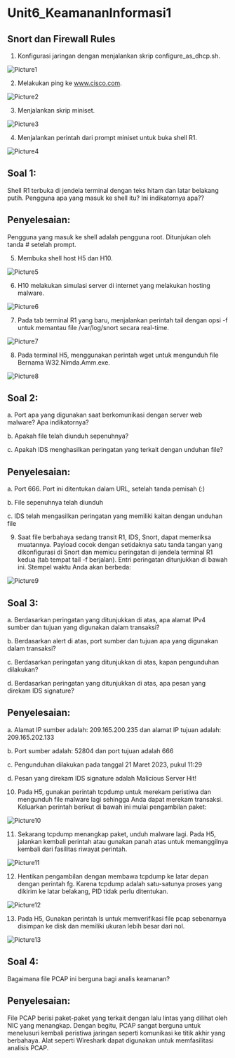 # Unit6_KeamananInformasi1 
## Snort dan Firewall Rules 

1. Konfigurasi jaringan dengan menjalankan skrip configure_as_dhcp.sh.

![Picture1](https://user-images.githubusercontent.com/99699435/227873410-77375fbe-5da1-4436-91bb-878fddedaf82.png)

2. Melakukan ping ke www.cisco.com.

![Picture2](https://user-images.githubusercontent.com/99699435/227873838-077c2bcd-1319-4d36-b371-016ef2b319de.png)

3.	Menjalankan skrip miniset. 

![Picture3](https://user-images.githubusercontent.com/99699435/227874038-8020fa4c-6d36-4905-9c0a-f05e737b9519.png)

4.	Menjalankan perintah dari prompt miniset untuk buka shell R1.

![Picture4](https://user-images.githubusercontent.com/99699435/227874430-9268f8dc-b415-4b07-b439-744be06e1c1b.png) 

## Soal 1: 
Shell R1 terbuka di jendela terminal dengan teks hitam dan latar belakang putih. 
Pengguna apa yang masuk ke shell itu? Ini indikatornya apa??

## Penyelesaian:
Pengguna yang masuk ke shell adalah pengguna root. Ditunjukan oleh tanda # setelah prompt. 

5.	 Membuka shell host H5 dan H10. 

![Picture5](https://user-images.githubusercontent.com/99699435/227876129-53117f83-948f-4d55-9431-9e9e50bac973.png)

6.	H10 melakukan simulasi server di internet yang melakukan hosting malware.

![Picture6](https://user-images.githubusercontent.com/99699435/227876161-49cd428b-1461-42e3-9ef9-dc4dc693dbbc.png)

7.	Pada tab terminal R1 yang baru, menjalankan perintah tail dengan opsi -f untuk memantau file /var/log/snort secara real-time.

![Picture7](https://user-images.githubusercontent.com/99699435/227876182-709a0ae7-c552-4297-91d4-e7df3b87b594.png)

8.	Pada terminal H5, menggunakan perintah wget untuk mengunduh file Bernama W32.Nimda.Amm.exe.

![Picture8](https://user-images.githubusercontent.com/99699435/227876220-5a59b4e0-a0aa-4043-aa86-e245a49dc0b4.png)

## Soal 2: 
a.	Port apa yang digunakan saat berkomunikasi dengan server web malware? Apa indikatornya?

b.	Apakah file telah diunduh sepenuhnya?

c.	Apakah IDS menghasilkan peringatan yang terkait dengan unduhan file?

## Penyelesaian:
a.	Port 666. Port ini ditentukan dalam URL, setelah tanda pemisah (:)

b.	File sepenuhnya telah diunduh

c.	IDS telah mengasilkan peringatan yang memiliki kaitan dengan unduhan file

9.	Saat file berbahaya sedang transit R1, IDS, Snort, dapat memeriksa muatannya. Payload cocok dengan setidaknya satu tanda tangan yang dikonfigurasi di Snort dan memicu peringatan di jendela terminal R1 kedua (tab tempat tail -f berjalan). Entri peringatan ditunjukkan di bawah ini. Stempel waktu Anda akan berbeda:

![Picture9](https://user-images.githubusercontent.com/99699435/227877477-5fc83339-7cc1-4c9b-941f-3679b0216932.png)

## Soal 3: 
a.	Berdasarkan peringatan yang ditunjukkan di atas, apa alamat IPv4 sumber dan tujuan yang digunakan dalam transaksi?

b.	Berdasarkan alert di atas, port sumber dan tujuan apa yang digunakan dalam transaksi?

c.	Berdasarkan peringatan yang ditunjukkan di atas, kapan pengunduhan dilakukan?

d.	Berdasarkan peringatan yang ditunjukkan di atas, apa pesan yang direkam IDS signature? 

## Penyelesaian:
a.	Alamat IP sumber adalah: 209.165.200.235 dan alamat IP tujuan adalah: 209.165.202.133

b.	Port sumber adalah: 52804 dan port tujuan adalah 666 

c.	Pengunduhan dilakukan pada tanggal 21 Maret 2023, pukul 11:29

d.	Pesan yang direkam IDS signature adalah Malicious Server Hit!

10.	Pada H5, gunakan perintah tcpdump untuk merekam peristiwa dan mengunduh file malware lagi sehingga Anda dapat merekam transaksi. Keluarkan perintah berikut di bawah ini mulai pengambilan paket:

![Picture10](https://user-images.githubusercontent.com/99699435/227878918-3acebd2f-6a33-4e68-9862-f9210ec9d800.png)

11.	Sekarang tcpdump menangkap paket, unduh malware lagi. Pada H5, jalankan kembali perintah atau gunakan panah atas untuk memanggilnya kembali dari fasilitas riwayat perintah.

![Picture11](https://user-images.githubusercontent.com/99699435/227878934-05dd8403-8722-4ae8-a308-df2786284344.png)

12.	Hentikan pengambilan dengan membawa tcpdump ke latar depan dengan perintah fg. Karena tcpdump adalah satu-satunya proses yang dikirim ke latar belakang, PID tidak perlu ditentukan.

![Picture12](https://user-images.githubusercontent.com/99699435/227878945-9f1f4ebf-b0ad-48ac-9439-9d68478f5c6a.png)

13.	Pada H5, Gunakan perintah ls untuk memverifikasi file pcap sebenarnya disimpan ke disk dan memiliki ukuran lebih besar dari nol.

![Picture13](https://user-images.githubusercontent.com/99699435/227878961-f52519e7-5796-4e8d-8c81-81e19aec5f79.png) 

## Soal 4: 
Bagaimana file PCAP ini berguna bagi analis keamanan?

## Penyelesaian:
File PCAP berisi paket-paket yang terkait dengan lalu lintas yang dilihat oleh NIC yang menangkap. Dengan begitu, PCAP sangat berguna untuk menelusuri kembali peristiwa jaringan seperti komunikasi ke titik akhir yang berbahaya. Alat seperti Wireshark dapat digunakan untuk memfasilitasi analisis PCAP.
